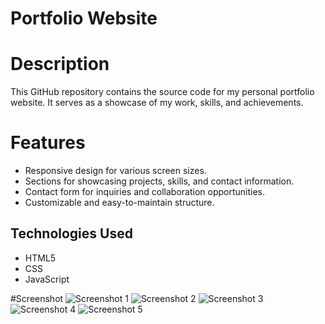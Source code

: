 # Portfolio Website
# Description
This GitHub repository contains the source code for my personal portfolio website. It serves as a showcase of my work, skills, and achievements.

# Features

- Responsive design for various screen sizes.
- Sections for showcasing projects, skills, and contact information.
- Contact form for inquiries and collaboration opportunities.
- Customizable and easy-to-maintain structure.

## Technologies Used

- HTML5
- CSS
- JavaScript

#Screenshot
![Screenshot 1](https://github.com/ritikamahanta/Portfolio-website/assets/99636394/ff8a3607-add4-4703-87d0-188c17e35535)
![Screenshot 2](https://github.com/ritikamahanta/Portfolio-website/assets/99636394/cc478899-69b3-4d53-94ff-ea2bcc851a91)
![Screenshot 3](https://github.com/ritikamahanta/Portfolio-website/assets/99636394/d24a90b6-4a17-4de8-ab11-0480d0f172d3)
![Screenshot 4](https://github.com/ritikamahanta/Portfolio-website/assets/99636394/4dc15a49-539e-4545-8b82-9d1a0fb66975)
![Screenshot 5](https://github.com/ritikamahanta/Portfolio-website/assets/99636394/65b99774-34b5-45a1-b36b-552c7c916ff5)


